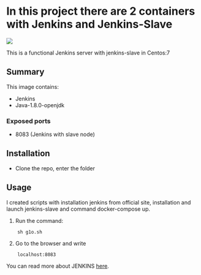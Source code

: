 # In this project there are 2 containers with Jenkins and Jenkins-Slave
<img src="http://jenkins-ci.org/sites/default/files/jenkins_logo.png"/>


This is a functional Jenkins server with jenkins-slave in Centos:7

Summary
-------

This image contains:
* Jenkins
* Java-1.8.0-openjdk


### Exposed ports

* 8083 (Jenkins with slave node)

Installation
------------
* Clone the repo, enter the folder

Usage
-----

I created scripts with installation jenkins from official site, installation and launch jenkins-slave and command docker-compose up.


  1. Run the command:
```
    sh g1o.sh
```
  2. Go to the browser and write 
```
    localhost:8083
```

You can read more about JENKINS [here](https://jenkins.io).
